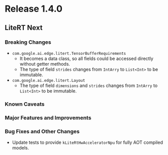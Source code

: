 # Release 1.4.0

## LiteRT Next

<!---
INSERT SMALL BLURB ABOUT RELEASE FOCUS AREA AND POTENTIAL TOOLCHAIN CHANGES
-->

### Breaking Changes

<!---
* <DOCUMENT BREAKING CHANGES HERE>
* <THIS SECTION SHOULD CONTAIN API, ABI AND BEHAVIORAL BREAKING CHANGES>
-->

* `com.google.ai.edge.litert.TensorBufferRequirements`
  * It becomes a data class, so all fields could be accessed directly without getter methods.
  * The type of field `strides` changes from `IntArry` to `List<Int>` to be immutable.
* `com.google.ai.edge.litert.Layout`
  * The type of field `dimensions` and `strides` changes from `IntArry` to `List<Int>` to be immutable.

### Known Caveats

<!---
* <CAVEATS REGARDING THE RELEASE (BUT NOT BREAKING CHANGES).>
* <ADDING/BUMPING DEPENDENCIES SHOULD GO HERE>
* <KNOWN LACK OF SUPPORT ON SOME PLATFORM, SHOULD GO HERE>
-->

### Major Features and Improvements

<!---
* <IF RELEASE CONTAINS MULTIPLE FEATURES FROM SAME AREA, GROUP THEM TOGETHER>
-->

### Bug Fixes and Other Changes

* Update tests to provide `kLiteRtHwAcceleratorNpu` for fully AOT compiled
models.
<!---
* <SIMILAR TO ABOVE SECTION, BUT FOR OTHER IMPORTANT CHANGES / BUG FIXES>
* <IF A CHANGE CLOSES A GITHUB ISSUE, IT SHOULD BE DOCUMENTED HERE>
* <NOTES SHOULD BE GROUPED PER AREA>
-->

